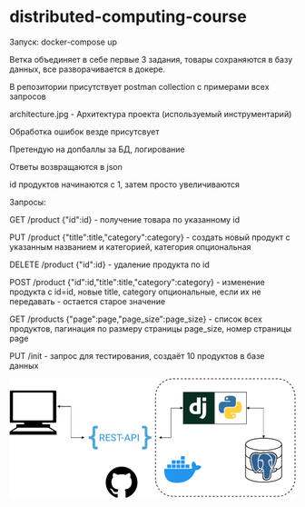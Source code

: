 # distributed-computing-course
Запуск: docker-compose up

Ветка объединяет в себе первые 3 задания, товары сохраняются в базу данных, все разворачивается в докере.

В репозитории присутствует postman collection с примерами всех запросов

architecture.jpg - Архитектура проекта (используемый инструментарий)

Обработка ошибок везде присутсвует

Претендую на допбаллы за БД, логирование

Ответы возвращаются в json

id продуктов начинаются с 1, затем просто увеличиваются

Запросы:

GET /product {"id":id} - получение товара по указанному id

PUT /product {"title":title,"category":category} - создать новый продукт с указанным названием и категорией, категория опциональная

DELETE /product {"id":id} - удаление продукта по id

POST /product {"id":id,"title":title,"category":category} - изменение продукта с id=id, новые title, category опциональные, если их не передавать - остается старое значение

GET /products {"page":page,"page_size":page_size} - список всех продуктов, пагинация по размеру страницы page_size, номер страницы page

PUT /init - запрос для тестирования, создаёт 10 продуктов в базе данных

![](architecture.png)
